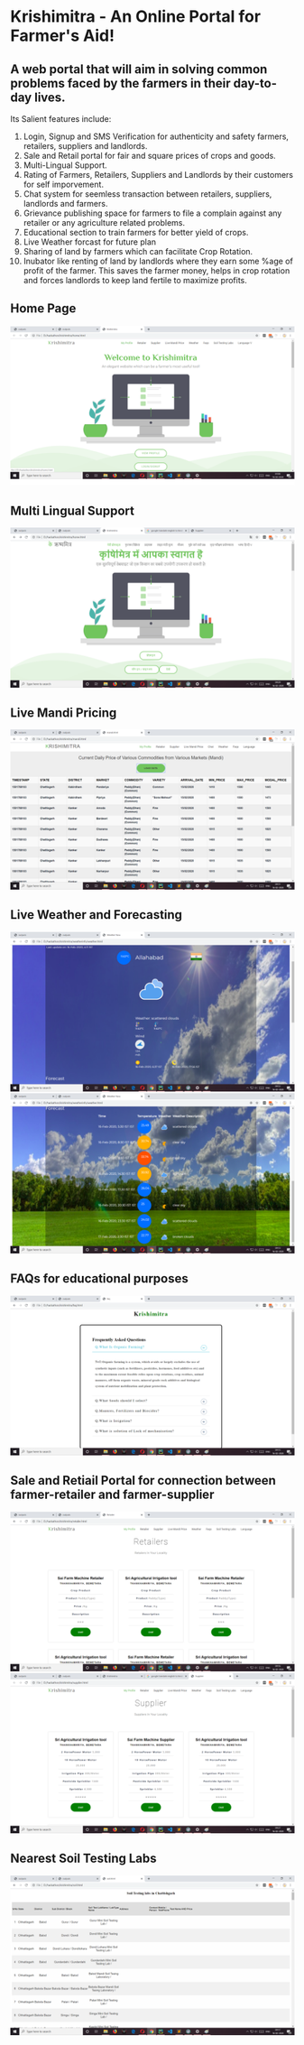 # Krishimitra - An Online Portal for Farmer's Aid!

## A web portal that will aim in solving common problems faced by the farmers in their day-to-day lives.
Its Salient features include:
1. Login, Signup and SMS Verification for authenticity and safety farmers, retailers, suppliers and landlords.
2. Sale and Retail portal for fair and square prices of crops and goods.
3. Multi-Lingual Support.
4. Rating of Farmers, Retailers, Suppliers and Landlords by their customers for self imporvement.
5. Chat system for seemless transaction between retailers, suppliers, landlords and farmers.
6. Grievance publishing space for farmers to file a complain against any retailer or any agriculture related problems.
7. Educational section to train farmers for better yield of crops.
8. Live Weather forcast for future plan
9. Sharing of land by farmers which can facilitate Crop Rotation.
10. Inubator like renting of land by landlords where they earn some %age of profit of the farmer. This saves the farmer money, helps in crop rotation and forces landlords to keep land fertile to maximize profits.


## Home Page 
![Home Page](/images/1.png)


## Multi Lingual Support
![Multi Lingual Support](/images/9.png)


## Live Mandi Pricing
![Live Mandi Pricing](/images/2.png)


## Live Weather and Forecasting 
![Live Weather and Forecasting](/images/3.png)
![Home Page](/images/4.png)


## FAQs for educational purposes
![Home Page](/images/5.png)


## Sale and Retiail Portal for connection between farmer-retailer and farmer-supplier
![Home Page](/images/6.png)
![Home Page](/images/8.png)


## Nearest Soil Testing Labs
![Home Page](/images/7.png)


